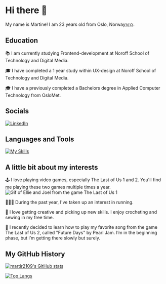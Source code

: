 # Hi there 👋

My name is Martine! I am 23 years old from Oslo, Norway🇳🇴.

## Education
📚 I am currently studying Frontend-development at Noroff School of Technology and Digital Media. 

🎓 I have completed a 1 year study within UX-design at Noroff School of Technology and Digital Media.

🎓 I have a previously completed a Bachelors degree in Applied Computer Technology from OsloMet.


## Socials
[![LinkedIn](https://img.shields.io/badge/LinkedIn-0077B5?logo=linkedin&style=for-the-badge&logoColor=white)](https://www.linkedin.com/in/martine-reppesgård-karlsen-166471229)

## Languages and Tools 
[![My Skills](https://skillicons.dev/icons?i=html,css,js,figma,git,github,vscode&perline=4&theme=dark)](https://skillicons.dev)


## A little bit about my interests 
🕹️ I love playing video games, especially The Last of Us 1 and 2. You'll find me playing these two games multiple times a year.
![Gif of Ellie and Joel from the game The Last of Us 1](https://media0.giphy.com/media/v1.Y2lkPTc5MGI3NjExczJyY3dteXAwOXhpamVzbWxyeml6dDBnYmQxZXNqNTNwOWw1eW0waCZlcD12MV9pbnRlcm5hbF9naWZfYnlfaWQmY3Q9Zw/t5upbzp8awDW1IpCXy/giphy.gif)

🏃🏼‍♀️ During the past year, I've taken up an interest in running.

🧶 I love getting creative and picking up new skills. I enjoy crocheting and sewing in my free time.

🎸 I recently decided to learn how to play my favorite song from the game The Last of Us 2, called "Future Days" by Pearl Jam. I’m in the beginning phase, but I’m getting there slowly but surely.

## My GitHub History

[![martir2109's GitHub stats](https://github-readme-stats.vercel.app/api?username=martir2109)](https://github.com/anuraghazra/github-readme-stats)

[![Top Langs](https://github-readme-stats.vercel.app/api/top-langs/?username=martir2109)](https://github.com/anuraghazra/github-readme-stats)

